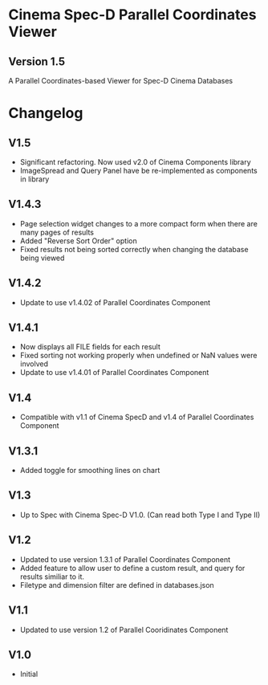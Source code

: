 # Cinema Spec-D Parallel Coordinates Viewer

## Version 1.5

A Parallel Coordinates-based Viewer for Spec-D Cinema Databases

# Changelog
## V1.5
- Significant refactoring. Now used v2.0 of Cinema Components library
- ImageSpread and Query Panel have be re-implemented as components in library
## V1.4.3
- Page selection widget changes to a more compact form when there are many pages of results
- Added "Reverse Sort Order" option
- Fixed results not being sorted correctly when changing the database being viewed
## V1.4.2
- Update to use v1.4.02 of Parallel Coordinates Component
## V1.4.1
- Now displays all FILE fields for each result
- Fixed sorting not working properly when undefined or NaN values were involved
- Update to use v1.4.01 of Parallel Coordinates Component
## V1.4
- Compatible with v1.1 of Cinema SpecD and v1.4 of Parallel Coordinates Component
## V1.3.1
- Added toggle for smoothing lines on chart
## V1.3
- Up to Spec with Cinema Spec-D V1.0. (Can read both Type I and Type II)
## V1.2
- Updated to use version 1.3.1 of Parallel Coordinates Component
- Added feature to allow user to define a custom result, and query for results similiar to it.
- Filetype and dimension filter are defined in databases.json
## V1.1
- Updated to use version 1.2 of Parallel Cooridinates Component
## V1.0
- Initial
